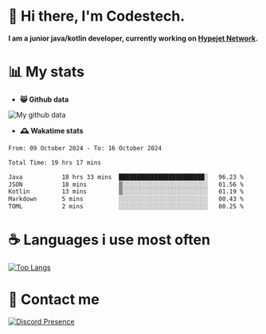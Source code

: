 # 👋 Hi there, I'm Codestech.
**I am a junior java/kotlin developer, currently working on [Hypejet Network](https://github.com/Hypejet).**

# 📊 My stats
- **😸 Github data**

![My github data](https://github-readme-stats.vercel.app/api?username=Codestech1&count_private=true&include_all_commits=true&theme=codeSTACKr)

- **🕰️ Wakatime stats**
<!--START_SECTION:waka-->

```txt
From: 09 October 2024 - To: 16 October 2024

Total Time: 19 hrs 17 mins

Java           18 hrs 33 mins  ████████████████████████░   96.23 %
JSON           18 mins         ▒░░░░░░░░░░░░░░░░░░░░░░░░   01.56 %
Kotlin         13 mins         ▒░░░░░░░░░░░░░░░░░░░░░░░░   01.19 %
Markdown       5 mins          ░░░░░░░░░░░░░░░░░░░░░░░░░   00.43 %
TOML           2 mins          ░░░░░░░░░░░░░░░░░░░░░░░░░   00.25 %
```

<!--END_SECTION:waka-->

# ☕ Languages i use most often
[![Top Langs](https://github-readme-stats.vercel.app/api/top-langs/?username=Codestech1&layout=compact&langs_count=8&exclude_repo=window5000.github.io&theme=codeSTACKr)](https://github.com/anuraghazra/github-readme-stats)

# 💬 Contact me
[![Discord Presence](https://lanyard.cnrad.dev/api/650718742157852740)](https://discord.com/users/650718742157852740)
</br>
